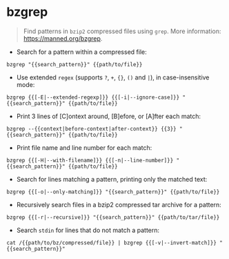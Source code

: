 # bzgrep

> Find patterns in `bzip2` compressed files using `grep`.
> More information: <https://manned.org/bzgrep>.

- Search for a pattern within a compressed file:

`bzgrep "{{search_pattern}}" {{path/to/file}}`

- Use extended `regex` (supports `?`, `+`, `{}`, `()` and `|`), in case-insensitive mode:

`bzgrep {{[-E|--extended-regexp]}} {{[-i|--ignore-case]}} "{{search_pattern}}" {{path/to/file}}`

- Print 3 lines of [C]ontext around, [B]efore, or [A]fter each match:

`bzgrep --{{context|before-context|after-context}} {{3}} "{{search_pattern}}" {{path/to/file}}`

- Print file name and line number for each match:

`bzgrep {{[-H|--with-filename]}} {{[-n|--line-number]}} "{{search_pattern}}" {{path/to/file}}`

- Search for lines matching a pattern, printing only the matched text:

`bzgrep {{[-o|--only-matching]}} "{{search_pattern}}" {{path/to/file}}`

- Recursively search files in a bzip2 compressed tar archive for a pattern:

`bzgrep {{[-r|--recursive]}} "{{search_pattern}}" {{path/to/tar/file}}`

- Search `stdin` for lines that do not match a pattern:

`cat /{{path/to/bz/compressed/file}} | bzgrep {{[-v|--invert-match]}} "{{search_pattern}}"`
